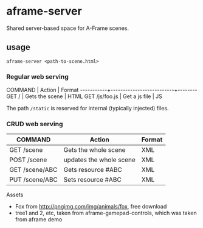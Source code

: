 # aframe-server
Shared server-based space for A-Frame scenes.

## usage

````
aframe-server <path-to-scene.html>
````

### Regular web serving

COMMAND    | Action                   | Format
-----------+--------------------------+--------
GET /      | Gets the scene           | HTML
GET /js/foo.js | Get a js file        | JS


The path `/static` is reserved for internal (typically injected) files.

### CRUD web serving


COMMAND    | Action                   | Format
-----------|--------------------------|--------
GET /scene | Gets the whole scene     | XML
POST /scene | updates the whole scene | XML
GET /scene/ABC | Gets resource #ABC   | XML
PUT /scene/ABC | Sets resource #ABC   | XML 


Assets
 * Fox from http://pngimg.com/img/animals/fox, free download
 * tree1 and 2, etc, taken from aframe-gamepad-controls, which was taken from aframe demo
